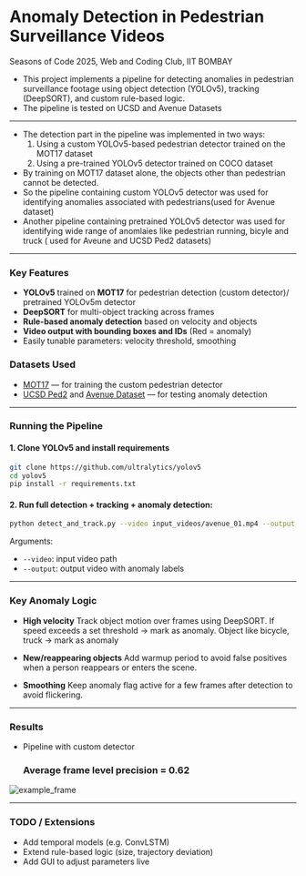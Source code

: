 # Anomaly Detection in Pedestrian Surveillance Videos
Seasons of Code 2025, Web and Coding Club, IIT BOMBAY


* This project implements a pipeline for detecting anomalies in pedestrian surveillance footage using object detection (YOLOv5), tracking (DeepSORT), and custom rule-based logic.
* The pipeline is tested on UCSD and Avenue Datasets
---
* The detection part in the pipeline was implemented in two ways:
  1. Using a custom YOLOv5-based pedestrian detector trained on the MOT17 dataset
  2. Using a pre-trained YOLOv5 detector trained on COCO dataset
* By training on MOT17 dataset alone, the objects other than pedestrian cannot be detected.
* So the pipeline containing custom YOLOv5 detector was used for identifying anomalies associated with pedestrians(used for Avenue dataset)
* Another pipeline containing pretrained YOLOv5 detector was used for identifying wide range of anomlaies like pedestrian running, bicyle and truck ( used for Aveune and UCSD Ped2  datasets)
---

### Key Features

* **YOLOv5** trained on **MOT17** for pedestrian detection (custom detector)/ pretrained YOLOv5m detector
* **DeepSORT** for multi-object tracking across frames
* **Rule-based anomaly detection** based on velocity and objects
* **Video output with bounding boxes and IDs** (Red = anomaly)
* Easily tunable parameters: velocity threshold, smoothing


### Datasets Used

* [MOT17](https://motchallenge.net/data/MOT17/) — for training the custom pedestrian detector
* [UCSD Ped2](http://www.svcl.ucsd.edu/projects/anomaly/dataset.htm) and [Avenue Dataset](http://www.cse.cuhk.edu.hk/leojia/projects/detectabnormal/dataset.html) — for testing anomaly detection

---

### Running the Pipeline

#### 1. Clone YOLOv5 and install requirements

```bash
git clone https://github.com/ultralytics/yolov5
cd yolov5
pip install -r requirements.txt
```

#### 2. Run full detection + tracking + anomaly detection:

```bash
python detect_and_track.py --video input_videos/avenue_01.mp4 --output output_videos/result_01.mp4
```

Arguments:

* `--video`: input video path
* `--output`: output video with anomaly labels

---

### Key Anomaly Logic

* **High velocity**
  Track object motion over frames using DeepSORT. If speed exceeds a set threshold → mark as anomaly.
  Object like bicycle, truck → mark as anomaly 

* **New/reappearing objects**
  Add warmup period to avoid false positives when a person reappears or enters the scene.

* **Smoothing**
  Keep anomaly flag active for a few frames after detection to avoid flickering.

---

### Results
* Pipeline with custom detector
  ### Average frame level precision = 0.62
![example\_frame](https://github.com/yourusername/yourrepo/raw/main/assets/sample_frame.png)

---

### TODO / Extensions

* Add temporal models (e.g. ConvLSTM)
* Extend rule-based logic (size, trajectory deviation)
* Add GUI to adjust parameters live


